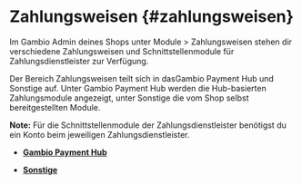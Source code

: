 # Zahlungsweisen {#zahlungsweisen}

Im Gambio Admin deines Shops unter Module \> Zahlungsweisen stehen dir verschiedene Zahlungsweisen und Schnittstellenmodule für Zahlungsdienstleister zur Verfügung.

Der Bereich Zahlungsweisen teilt sich in dasGambio Payment Hub und Sonstige auf. Unter Gambio Payment Hub werden die Hub-basierten Zahlungsmodule angezeigt, unter Sonstige die vom Shop selbst bereitgestellten Module.

**Note:** Für die Schnittstellenmodule der Zahlungsdienstleister benötigst du ein Konto beim jeweiligen Zahlungsdienstleister.

-   **[Gambio Payment Hub](7_2_1_GambioPaymentHub.md)**  

-   **[Sonstige](7_2_3_Sonstige.md)**  





